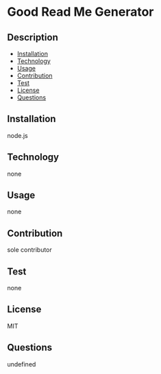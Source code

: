 # Good Read Me Generator

  ## Description

  * [Installation](#installation)
  * [Technology](#technology)
  * [Usage](#usage)
  * [Contribution](#contribution)
  * [Test](#test)
  * [License](#license)
  * [Questions](#questions)
  

## Installation
node.js

## Technology
none

## Usage
none

## Contribution
sole contributor

## Test
none

## License
MIT

## Questions
undefined
